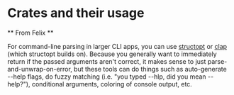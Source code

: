 # Crates and their usage

** From Felix **

For command-line parsing in larger CLI apps, you can use [structopt](https://crates.io/crates/structopt) or [clap](https://crates.io/crates/clap) (which structopt builds on). Because you generally want to immediately return if the passed arguments aren't correct, it makes sense to just parse-and-unwrap-on-error, but these tools can do things such as auto-generate --help flags, do fuzzy matching (i.e. "you typed --hlp, did you mean --help?"), conditional arguments, coloring of console output, etc. 